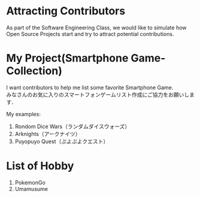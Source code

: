 # Attracting Contributors
As part of the Software Engineering Class, we would like to simulate how Open Source Projects start and try to attract potential contributions.

# My Project(Smartphone Game-Collection)
I want contributors to help me list some favorite Smartphone Game. <br>
みなさんのお気に入りのスマートフォンゲームリスト作成にご協力をお願いします．

My examples:
1. Rondom Dice Wars（ランダムダイスウォーズ）
2. Arknights（アークナイツ）
3. Puyopuyo Quest（ぷよぷよクエスト）

# List of Hobby
1. PokemonGo
2. Umamusume
